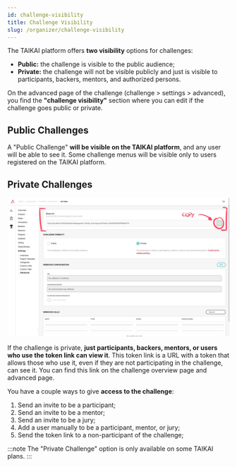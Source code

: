 ```yaml
---
id: challenge-visibility
title: Challenge Visibility
slug: /organizer/challenge-visibility
---
```


The TAIKAI platform offers **two visibility** options for challenges:

- **Public:** the challenge is visible to the public audience;
- **Private:** the challenge will not be visible publicly and just is visible to participants, backers, mentors, and authorized persons.

On the advanced page of the challenge (challenge > settings > advanced), you find the **"challenge visibility"** section where you can edit if the challenge goes public or private.

## Public Challenges

A "Public Challenge" **will be visible on the TAIKAI platform**, and any user will be able to see it. Some challenge menus will be visible only to users registered on the TAIKAI platform.

## Private Challenges

![img](../../static/img/organizer/challenge-visibility.jpg)

If the challenge is private, **just participants, backers, mentors, or users who use the token link can view it**. This token link is a URL with a token that allows those who use it, even if they are not participating in the challenge, can see it. You can find this link on the challenge overview page and advanced page.

You have a couple ways to give **access to the challenge**:

1. Send an invite to be a participant;
2. Send an invite to be a mentor;
3. Send an invite to be a jury;
4. Add a user manually to be a participant, mentor, or jury;
5. Send the token link to a non-participant of the challenge;

:::note
The "Private Challenge" option is only available on some TAIKAI plans.
:::
